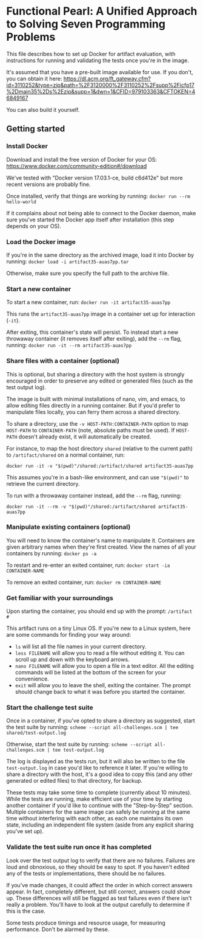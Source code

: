 # Functional Pearl: A Unified Approach to Solving Seven Programming Problems

This file describes how to set up Docker for artifact evaluation, with instructions for running and validating the tests once you're in the image.

It's assumed that you have a pre-built image available for use.  If you don't, you can obtain it here: https://dl.acm.org/ft_gateway.cfm?id=3110252&type=zip&path=%2F3120000%2F3110252%2Fsupp%2Ficfp17%2Dmain35%2Ds%2Ezip&supp=1&dwn=1&CFID=979103363&CFTOKEN=46849167

You can also build it yourself.


## Getting started

### Install Docker

Download and install the free version of Docker for your OS: https://www.docker.com/community-edition#/download

We've tested with "Docker version 17.03.1-ce, build c6d412e" but more recent versions are probably fine.

Once installed, verify that things are working by running: `docker run --rm hello-world`

If it complains about not being able to connect to the Docker daemon, make sure you've started the Docker app itself after installation (this step depends on your OS).


### Load the Docker image

If you're in the same directory as the archived image, load it into Docker by running: `docker load -i artifact35-auas7pp.tar`

Otherwise, make sure you specify the full path to the archive file.


### Start a new container

To start a new container, run: `docker run -it artifact35-auas7pp`

This runs the `artifact35-auas7pp` image in a container set up for interaction (`-it`).

After exiting, this container's state will persist.  To instead start a new throwaway container (it removes itself after exiting), add the `--rm` flag, running: `docker run -it --rm artifact35-auas7pp`


### Share files with a container (optional)

This is optional, but sharing a directory with the host system is strongly encouraged in order to preserve any edited or generated files (such as the test output log).

The image is built with minimal installations of nano, vim, and emacs, to allow editing files directly in a running container.  But if you'd prefer to manipulate files locally, you can ferry them across a shared directory.

To share a directory, use the `-v HOST-PATH:CONTAINER-PATH` option to map `HOST-PATH` to `CONTAINER-PATH` (note, absolute paths must be used).  If `HOST-PATH` doesn't already exist, it will automatically be created.

For instance, to map the host directory `shared` (relative to the current path) to `/artifact/shared` on a normal container, run:

`docker run -it -v "$(pwd)"/shared:/artifact/shared artifact35-auas7pp`

This assumes you're in a bash-like environment, and can use `"$(pwd)"` to retrieve the current directory.

To run with a throwaway container instead, add the `--rm` flag, running:

`docker run -it --rm -v "$(pwd)"/shared:/artifact/shared artifact35-auas7pp`


### Manipulate existing containers (optional)

You will need to know the container's name to manipulate it.  Containers are given arbitrary names when they're first created.  View the names of all your containers by running: `docker ps -a`

To restart and re-enter an exited container, run: `docker start -ia CONTAINER-NAME`

To remove an exited container, run: `docker rm CONTAINER-NAME`


### Get familiar with your surroundings

Upon starting the container, you should end up with the prompt: `/artifact #`

This artifact runs on a tiny Linux OS.  If you're new to a Linux system, here are some commands for finding your way around:

- `ls` will list all the file names in your current directory.
- `less FILENAME` will allow you to read a file without editing it.  You can scroll up and down with the keyboard arrows.
- `nano FILENAME` will allow you to open a file in a text editor.  All the editing commands will be listed at the bottom of the screen for your convenience.
- `exit` will allow you to leave the shell, exiting the container.  The prompt should change back to what it was before you started the container.


### Start the challenge test suite

Once in a container, if you've opted to share a directory as suggested, start the test suite by running: `scheme --script all-challenges.scm | tee shared/test-output.log`

Otherwise, start the test suite by running: `scheme --script all-challenges.scm | tee test-output.log`

The log is displayed as the tests run, but it will also be written to the file `test-output.log` in case you'd like to reference it later.  If you're willing to share a directory with the host, it's a good idea to copy this (and any other generated or edited files) to that directory, for backup.

These tests may take some time to complete (currently about 10 minutes).  While the tests are running, make efficient use of your time by starting another container if you'd like to continue with the "Step-by-Step" section.  Multiple containers for the same image can safely be running at the same time without interfering with each other, as each one maintains its own state, including an independent file system (aside from any explicit sharing you've set up).


### Validate the test suite run once it has completed

Look over the test output log to verify that there are no failures.  Failures are loud and obnoxious, so they should be easy to spot.  If you haven't edited any of the tests or implementations, there should be no failures.

If you've made changes, it could affect the order in which correct answers appear.  In fact, completely different, but still correct, answers could show up.  These differences will still be flagged as test failures even if there isn't really a problem.  You'll have to look at the output carefully to determine if this is the case.

Some tests produce timings and resource usage, for measuring performance.  Don't be alarmed by these.
